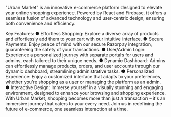 "Urban Market" is an innovative e-commerce platform designed to elevate your
online shopping experience. Powered by React and Firebase, it offers a seamless
fusion of advanced technology and user-centric design, ensuring both
convenience and efficiency.


Key Features:
● Effortless Shopping: Explore a diverse array of products and effortlessly
add them to your cart with our intuitive interface.
● Secure Payments: Enjoy peace of mind with our secure Razorpay
integration, guaranteeing the safety of your transactions.
● User/Admin Login: Experience a personalized journey with separate
portals for users and admins, each tailored to their unique needs.
● Dynamic Dashboard: Admins can effortlessly manage products, orders,
and user accounts through our dynamic dashboard, streamlining
administrative tasks.
● Personalized Experience: Enjoy a customized interface that adapts to
your preferences, whether you're shopping as a user or managing the
platform as an admin.
● Interactive Design: Immerse yourself in a visually stunning and
engaging environment, designed to enhance your browsing and shopping
experience.
With Urban Market, shopping becomes more than just a transaction – it's an
immersive journey that caters to your every need. Join us in redefining the future
of e-commerce, one seamless interaction at a time.
